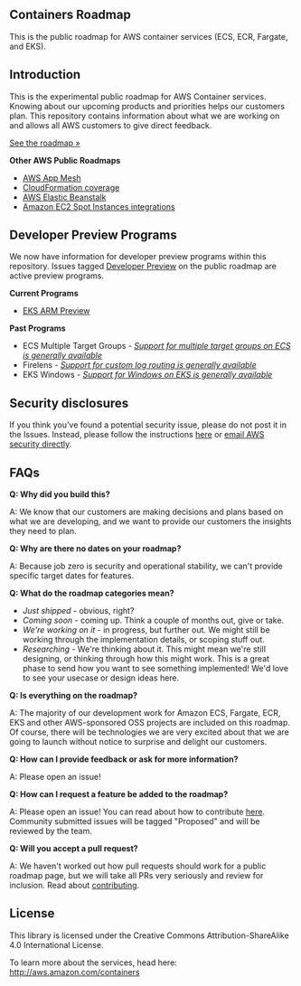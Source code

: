 ## Containers Roadmap

This is the public roadmap for AWS container services (ECS, ECR, Fargate, and EKS).

## Introduction
This is the experimental public roadmap for AWS Container services.
Knowing about our upcoming products and priorities helps our customers plan. This repository contains information about what we are working on and allows all AWS customers to give direct feedback.

[See the roadmap »](https://github.com/aws/containers-roadmap/projects/1)

**Other AWS Public Roadmaps**
* [AWS App Mesh](https://github.com/aws/aws-app-mesh-roadmap)
* [CloudFormation coverage](https://github.com/aws-cloudformation/aws-cloudformation-coverage-roadmap)
* [AWS Elastic Beanstalk](https://github.com/aws/elastic-beanstalk-roadmap)
* [Amazon EC2 Spot Instances integrations](https://github.com/aws/ec2-spot-instances-integrations-roadmap)

## Developer Preview Programs
We now have information for developer preview programs within this repository. Issues tagged [Developer Preview](https://github.com/aws/containers-roadmap/labels/Developer%20Preview) on the public roadmap are active preview programs.

**Current Programs**
* [EKS ARM Preview](/preview-programs/eks-arm-preview)

**Past Programs**
* ECS Multiple Target Groups - *[Support for multiple target groups on ECS is generally available](https://docs.aws.amazon.com/AmazonECS/latest/developerguide/register-multiple-targetgroups.html)*
* Firelens - *[Support for custom log routing is generally available](https://docs.aws.amazon.com/AmazonECS/latest/developerguide/using_firelens.html)*
* EKS Windows - *[Support for Windows on EKS is generally available](https://docs.aws.amazon.com/eks/latest/userguide/windows-support.html)*

## Security disclosures

If you think you’ve found a potential security issue, please do not post it in the Issues.  Instead, please follow the instructions [here](https://aws.amazon.com/security/vulnerability-reporting/) or [email AWS security directly](mailto:aws-security@amazon.com).


## FAQs
**Q: Why did you build this?**

A: We know that our customers are making decisions and plans based on what we are developing, and we want to provide our customers the insights they need to plan.

**Q: Why are there no dates on your roadmap?**

A: Because job zero is security and operational stability, we can't provide specific target dates for features.

**Q: What do the roadmap categories mean?**
* *Just shipped* - obvious, right?
* *Coming soon* - coming up.  Think a couple of months out, give or take.
* *We're working on it* - in progress, but further out.  We might still be working through the implementation details, or scoping stuff out.
* *Researching* - We're thinking about it. This might mean we're still designing, or thinking through how this might work. This is a great phase to send how you want to see something implemented!  We'd love to see your usecase or design ideas here.

**Q: Is everything on the roadmap?**

A: The majority of our development work for Amazon ECS, Fargate, ECR, EKS and other AWS-sponsored OSS projects are included on this roadmap. Of course, there will be technologies we are very excited about that we are going to launch without notice to surprise and delight our customers.

**Q: How can I provide feedback or ask for more information?**

A: Please open an issue!

**Q: How can I request a feature be added to the roadmap?**

A: Please open an issue!  You can read about how to contribute [here](/CONTRIBUTING.md). Community submitted issues will be tagged "Proposed" and will be reviewed by the team.

**Q: Will you accept a pull request?**

A: We haven't worked out how pull requests should work for a public roadmap page, but we will take all PRs very seriously and review for inclusion. Read about [contributing](/CONTRIBUTING.md).

## License

This library is licensed under the Creative Commons Attribution-ShareAlike 4.0 International License.

To learn more about the services, head here: http://aws.amazon.com/containers
